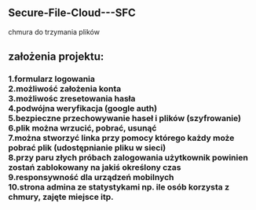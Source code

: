 <h2>Secure-File-Cloud---SFC</h2>
chmura do trzymania plików

<h2>założenia projektu:</h2>
<h3>1.formularz logowania<br>
2.możliwość założenia konta<br>
3.możliwośc zresetowania hasła<br>
4.podwójna weryfikacja (google auth)<br>
5.bezpieczne przechowywanie haseł i plików (szyfrowanie)<br>
6.plik można wrzucić, pobrać, usunąć<br>
7.można stworzyć linka przy pomocy którego każdy może pobrać plik (udostępnianie pliku w sieci)<br>
8.przy paru złych próbach zalogowania użytkownik powinien zostań zablokowany na jakiś określony czas<br>
9.responsywność dla urządzeń mobilnych<br>
10.strona admina ze statystykami np. ile osób korzysta z chmury, zajęte miejsce itp.</h3>
